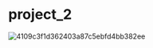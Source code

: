 # project_2
![4109c3f1d362403a87c5ebfd4bb382ee](https://user-images.githubusercontent.com/121820268/232249830-c191b07f-c1df-4afd-b349-3d290536ee1a.gif)
